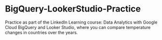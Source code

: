 # BigQuery-LookerStudio-Practice
Practice as part of the LinkedIn Learning course: Data Analytics with Google Cloud BigQuery and Looker Studio, where you can compare temperature changes in countries over the years.



